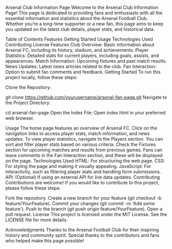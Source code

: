 Arsenal Club Information Page
Welcome to the Arsenal Club Information Page! This page is dedicated to providing fans and enthusiasts with all the essential information and statistics about the Arsenal Football Club. Whether you’re a long-time supporter or a new fan, this page aims to keep you updated on the latest club details, player stats, and historical data.

Table of Contents
Features
Getting Started
Usage
Technologies Used
Contributing
License
Features
Club Overview: Basic information about Arsenal FC, including its history, stadium, and achievements.
Player Statistics: Detailed stats for current players, including goals, assists, and appearances.
Match Information: Upcoming fixtures and past match results.
News Updates: Latest news articles related to the club.
Fan Interaction: Option to submit fan comments and feedback.
Getting Started
To run this project locally, follow these steps:

Clone the Repository:

git clone https://github.com/yourusername/arsenal-fan-page.git
Navigate to the Project Directory:


cd arsenal-fan-page
Open the Index File: Open index.html in your preferred web browser.

Usage
The home page features an overview of Arsenal FC. Click on the navigation links to access player stats, match information, and news updates.
To view player statistics, navigate to the Players section. You can sort and filter player stats based on various criteria.
Check the Fixtures section for upcoming matches and results from previous games.
Fans can leave comments in the Fan Interaction section, and these will be displayed on the page.
Technologies Used
HTML: For structuring the web page.
CSS: For styling the page and making it visually appealing.
JavaScript: For interactivity, such as filtering player stats and handling form submissions.
API: (Optional) If using an external API for live data updates.
Contributing
Contributions are welcome! If you would like to contribute to this project, please follow these steps:

Fork the repository.
Create a new branch for your feature (git checkout -b feature/YourFeature).
Commit your changes (git commit -m 'Add some feature').
Push to the branch (git push origin feature/YourFeature).
Open a pull request.
License
This project is licensed under the MIT License. See the LICENSE file for more details.

Acknowledgments
Thanks to the Arsenal Football Club for their inspiring history and community spirit.
Special thanks to the contributors and fans who helped make this page possible!